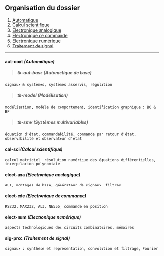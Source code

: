 ## Organisation du dossier

1. [Automatique](https://github.com/a-mhamdi/isetbz/tree/master/aut-cont)
2. [Calcul scientifique](https://github.com/a-mhamdi/isetbz/tree/master/cal-sci)
3. [Electronique analogique](https://github.com/a-mhamdi/isetbz/tree/master/elect-ana)
4. [Electronique de commande](https://github.com/a-mhamdi/isetbz/tree/master/elect-cde)
5. [Electronique numérique](https://github.com/a-mhamdi/isetbz/tree/master/elect-num)
6. [Traitement de signal](https://github.com/a-mhamdi/isetbz/tree/master/sig-proc)
------
#### **aut-cont**  *(Automatique)* <a name="aut-cont"></a>
> ##### **tb-aut-base** *(Automatique de base)*
```
signaux & systèmes, systèmes asservis, régulation
```
> ##### **tb-model** *(Modélisation)*
```
modélisation, modèle de comportement, identification graphique : BO & BF
```
> ##### **tb-smv** *(Systèmes multivariables)*
```
équation d'état, commandabilité, commande par retour d'état, observabilité et observateur d'état 
```
#### **cal-sci** *(Calcul scientifique)* <a name="cal-sci"></a>
```
calcul matriciel, résolution numérique des équations différentielles, interpolation polynomiale
```
#### **elect-ana** *(Electronique analogique)* <a name="elect-ana"></a>
```
ALI, montages de base, générateur de signaux, filtres
```
#### **elect-cde** *(Electronique de commande)* <a name="elect-cde"></a>
```
RS232, MAX232, ALI, NE555, commande en position
```
#### **elect-num** *(Electronique numérique)* <a name="elect-num"></a>
```
aspects technologiques des circuits combinatoires, mémoires
```
#### **sig-proc** *(Traitement de signal)* <a name="sig-proc"></a>
```
signaux : synthèse et représentation, convolution et filtrage, Fourier
```

